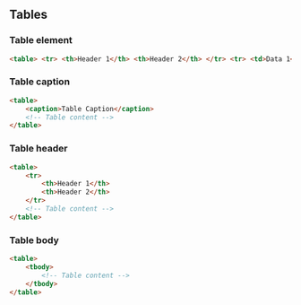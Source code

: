 ## Tables

### Table element
```html
<table> <tr> <th>Header 1</th> <th>Header 2</th> </tr> <tr> <td>Data 1</td> <td>Data 2</td> </tr> </table>
```

### Table caption
```html
<table>
    <caption>Table Caption</caption>
    <!-- Table content -->
</table>
```

### Table header
```html
<table>
    <tr>
        <th>Header 1</th>
        <th>Header 2</th>
    </tr>
    <!-- Table content -->
</table>
```

### Table body
```html
<table>
    <tbody>
        <!-- Table content -->
    </tbody>
</table>
```
